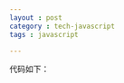 ```yaml
---
layout : post
category : tech-javascript
tags : javascript

---
```

代码如下：
	<html> 
	<body> 
	<script type="text/javascript"> 
	function getCurrentDate(){ 
		var oDate = new Date(); 
		return oDate.getFullYear() + "-" + 
		checkTime((oDate.getMonth() + 1)) + "-" + 
		checkTime(oDate.getDate()) + " " + 
		checkTime(oDate.getHours()) + ":" + 
		checkTime(oDate.getMinutes()) + ":" + 
		checkTime(oDate.getSeconds()); 
	} 
	//如果小于10则，前面加0 
	function checkTime(i){ 
		if(i<10){ 
		return "0" + i; 
		} 
		return i; 
	} 

	function getWeekDay(){ 
		var aWeekDay = new Array("周日", "周一", "周二", "周三", "周四", "周五", "周六"); 
		return aWeekDay[new Date().getDay()]; 
	} 

	document.write("现在是 " + getCurrentDate() + " " + getWeekDay()); 
	</script> 
	<body> 
	</html> 



